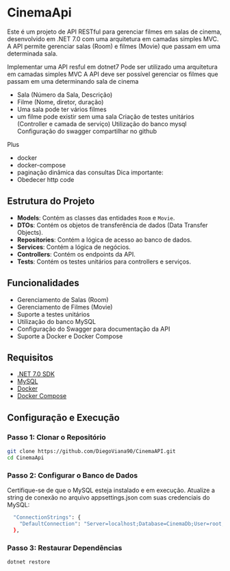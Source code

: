 # CinemaApi

Este é um projeto de API RESTful para gerenciar filmes em salas de cinema, desenvolvido em .NET 7.0 com uma arquitetura em camadas simples MVC. A API permite gerenciar salas (Room) e filmes (Movie) que passam em uma determinada sala.

Implementar uma API resful em dotnet7
Pode ser utilizado uma arquitetura em camadas simples MVC
A API deve ser possível gerenciar os filmes que passam em uma determinando sala de cinema
- Sala (Número da Sala, Descrição)
- Filme (Nome, diretor, duração)
- Uma sala pode ter vários filmes
- um filme pode existir sem uma sala
Criação de testes unitários (Controller e camada de serviço)
Utilização do banco mysql
Configuração do swagger
compartilhar no github

Plus
- docker
- docker-compose 
- paginação dinâmica das consultas
Dica importante:
- Obedecer http code


## Estrutura do Projeto

- **Models**: Contém as classes das entidades `Room` e `Movie`.
- **DTOs**: Contém os objetos de transferência de dados (Data Transfer Objects).
- **Repositories**: Contém a lógica de acesso ao banco de dados.
- **Services**: Contém a lógica de negócios.
- **Controllers**: Contém os endpoints da API.
- **Tests**: Contém os testes unitários para controllers e serviços.

## Funcionalidades

- Gerenciamento de Salas (Room)
- Gerenciamento de Filmes (Movie)
- Suporte a testes unitários
- Utilização do banco MySQL
- Configuração do Swagger para documentação da API
- Suporte a Docker e Docker Compose

## Requisitos

- [.NET 7.0 SDK](https://dotnet.microsoft.com/download/dotnet/7.0)
- [MySQL](https://www.mysql.com/downloads/)
- [Docker](https://www.docker.com/get-started)
- [Docker Compose](https://docs.docker.com/compose/install/)

## Configuração e Execução

### Passo 1: Clonar o Repositório

```bash
git clone https://github.com/DiegoViana90/CinemaAPI.git
cd CinemaApi
```
### Passo 2: Configurar o Banco de Dados
Certifique-se de que o MySQL esteja instalado e em execução.
Atualize a string de conexão no arquivo appsettings.json com suas credenciais do MySQL:
```bash
  "ConnectionStrings": {
    "DefaultConnection": "Server=localhost;Database=CinemaDb;User=root;Password=yourpassword;"
  },
```

### Passo 3: Restaurar Dependências
```bash
dotnet restore
```
